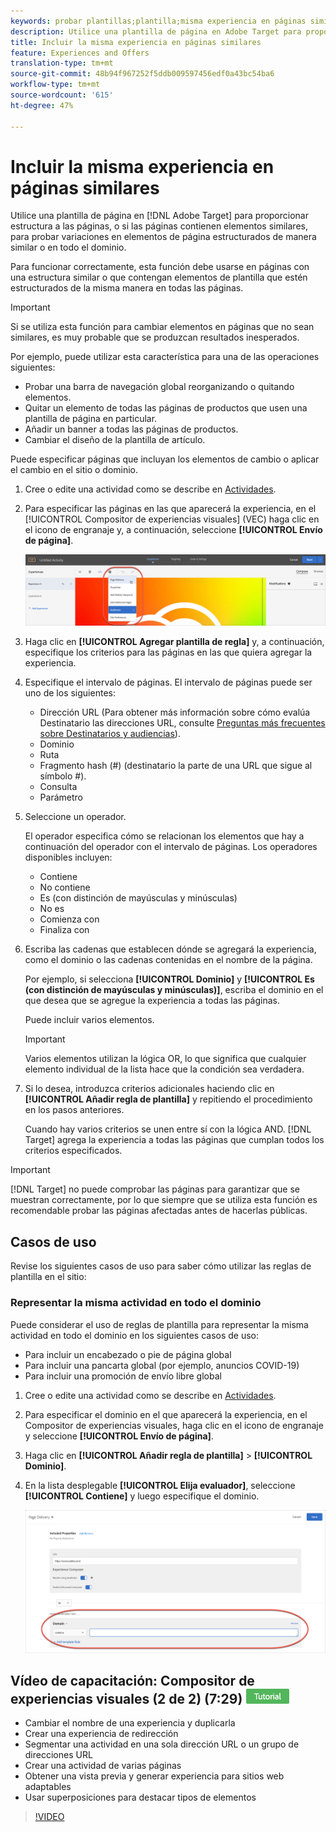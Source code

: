```yaml
---
keywords: probar plantillas;plantilla;misma experiencia en páginas similares;prueba de plantilla
description: Utilice una plantilla de página en Adobe Target para proporcionar estructura a las páginas, o si las páginas contienen elementos similares, para probar las variaciones en elementos de página con una estructura similar.
title: Incluir la misma experiencia en páginas similares
feature: Experiences and Offers
translation-type: tm+mt
source-git-commit: 48b94f967252f5ddb009597456edf0a43bc54ba6
workflow-type: tm+mt
source-wordcount: '615'
ht-degree: 47%

---
```



# Incluir la misma experiencia en páginas similares

Utilice una plantilla de página en [!DNL Adobe Target] para proporcionar estructura a las páginas, o si las páginas contienen elementos similares, para probar variaciones en elementos de página estructurados de manera similar o en todo el dominio.

Para funcionar correctamente, esta función debe usarse en páginas con una estructura similar o que contengan elementos de plantilla que estén estructurados de la misma manera en todas las páginas.

>[!IMPORTANT]
>
>Si se utiliza esta función para cambiar elementos en páginas que no sean similares, es muy probable que se produzcan resultados inesperados.

Por ejemplo, puede utilizar esta característica para una de las operaciones siguientes:

* Probar una barra de navegación global reorganizando o quitando elementos.
* Quitar un elemento de todas las páginas de productos que usen una plantilla de página en particular.
* Añadir un banner a todas las páginas de productos.
* Cambiar el diseño de la plantilla de artículo.

Puede especificar páginas que incluyan los elementos de cambio o aplicar el cambio en el sitio o dominio.

1. Cree o edite una actividad como se describe en [Actividades](/help/c-activities/activities.md#concept_D317A95A1AB54674BA7AB65C7985BA03).

1. Para especificar las páginas en las que aparecerá la experiencia, en el [!UICONTROL Compositor de experiencias visuales] (VEC) haga clic en el icono de engranaje y, a continuación, seleccione **[!UICONTROL Envío de página]**.

   ![Icono de engranaje > Envío de página](/help/c-experiences/c-visual-experience-composer/assets/icon-gear.png)

1. Haga clic en **[!UICONTROL Agregar plantilla de regla]** y, a continuación, especifique los criterios para las páginas en las que quiera agregar la experiencia.

1. Especifique el intervalo de páginas. El intervalo de páginas puede ser uno de los siguientes:

   * Dirección URL (Para obtener más información sobre cómo evalúa Destinatario las direcciones URL, consulte [Preguntas más frecuentes sobre Destinatarios y audiencias](/help/c-target/c-troubleshooting-targets-and-audiences/troubleshooting-targets-and-audiences.md)).
   * Dominio
   * Ruta
   * Fragmento hash (#) (destinatario la parte de una URL que sigue al símbolo #).
   * Consulta
   * Parámetro

1. Seleccione un operador.

   El operador especifica cómo se relacionan los elementos que hay a continuación del operador con el intervalo de páginas. Los operadores disponibles incluyen:

   * Contiene
   * No contiene
   * Es (con distinción de mayúsculas y minúsculas)
   * No es
   * Comienza con
   * Finaliza con

1. Escriba las cadenas que establecen dónde se agregará la experiencia, como el dominio o las cadenas contenidas en el nombre de la página.

   Por ejemplo, si selecciona **[!UICONTROL Dominio]** y **[!UICONTROL Es (con distinción de mayúsculas y minúsculas)]**, escriba el dominio en el que desea que se agregue la experiencia a todas las páginas.

   Puede incluir varios elementos.

   >[!IMPORTANT]
   >
   >Varios elementos utilizan la lógica OR, lo que significa que cualquier elemento individual de la lista hace que la condición sea verdadera.

1. Si lo desea, introduzca criterios adicionales haciendo clic en **[!UICONTROL Añadir regla de plantilla]** y repitiendo el procedimiento en los pasos anteriores.

   Cuando hay varios criterios se unen entre sí con la lógica AND. [!DNL Target] agrega la experiencia a todas las páginas que cumplan todos los criterios especificados.

>[!IMPORTANT]
>
> [!DNL Target] no puede comprobar las páginas para garantizar que se muestran correctamente, por lo que siempre que se utiliza esta función es recomendable probar las páginas afectadas antes de hacerlas públicas.

## Casos de uso

Revise los siguientes casos de uso para saber cómo utilizar las reglas de plantilla en el sitio:

### Representar la misma actividad en todo el dominio

Puede considerar el uso de reglas de plantilla para representar la misma actividad en todo el dominio en los siguientes casos de uso:

* Para incluir un encabezado o pie de página global
* Para incluir una pancarta global (por ejemplo, anuncios COVID-19)
* Para incluir una promoción de envío libre global

1. Cree o edite una actividad como se describe en [Actividades](/help/c-activities/activities.md#concept_D317A95A1AB54674BA7AB65C7985BA03).

1. Para especificar el dominio en el que aparecerá la experiencia, en el Compositor de experiencias visuales, haga clic en el icono de engranaje y seleccione **[!UICONTROL Envío de página]**.

1. Haga clic en **[!UICONTROL Añadir regla de plantilla]** > **[!UICONTROL Dominio]**.

1. En la lista desplegable **[!UICONTROL Elija evaluador]**, seleccione **[!UICONTROL Contiene]** y luego especifique el dominio.

   ![El dominio contiene](/help/c-experiences/c-visual-experience-composer/assets/domain-template-rule.png)

## Vídeo de capacitación: Compositor de experiencias visuales (2 de 2) (7:29) ![Distintivo de tutorial](/help/assets/tutorial.png)

* Cambiar el nombre de una experiencia y duplicarla
* Crear una experiencia de redirección
* Segmentar una actividad en una sola dirección URL o un grupo de direcciones URL
* Crear una actividad de varias páginas
* Obtener una vista previa y generar experiencia para sitios web adaptables
* Usar superposiciones para destacar tipos de elementos

>[!VIDEO](https://video.tv.adobe.com/v/17401)